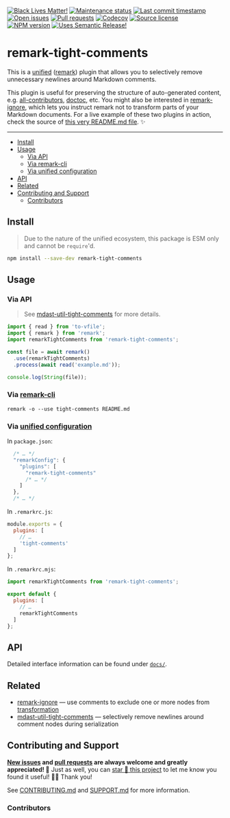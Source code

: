<!-- prettier-ignore-start -->
<!-- badges-start -->

[![Black Lives Matter!][badge-blm]][link-blm]
[![Maintenance status][badge-maintenance]][link-repo]
[![Last commit timestamp][badge-last-commit]][link-repo]
[![Open issues][badge-issues]][link-issues]
[![Pull requests][badge-pulls]][link-pulls]
[![Codecov][badge-codecov]][link-codecov]
[![Source license][badge-license]][link-license]
[![NPM version][badge-npm]][link-npm]
[![Uses Semantic Release!][badge-semantic-release]][link-semantic-release]

<!-- badges-end -->
<!-- prettier-ignore-end -->

# remark-tight-comments

This is a [unified][23] ([remark][24]) plugin that allows you to selectively
remove unnecessary newlines around Markdown comments.

This plugin is useful for preserving the structure of auto-generated content,
e.g. [all-contributors][12], [doctoc][1], etc. You might also be interested in
[remark-ignore][26], which lets you instruct remark not to transform parts of
your Markdown documents. For a live example of these two plugins in action,
check the source of [this very README.md file][25]. ✨

---

<!-- prettier-ignore-start -->
<!-- remark-tight-comments-start -->
<!-- START doctoc generated TOC please keep comment here to allow auto update -->
<!-- DON'T EDIT THIS SECTION, INSTEAD RE-RUN doctoc TO UPDATE -->

- [Install](#install)
- [Usage](#usage)
  - [Via API](#via-api)
  - [Via remark-cli](#via-remark-cli)
  - [Via unified configuration](#via-unified-configuration)
- [API](#api)
- [Related](#related)
- [Contributing and Support](#contributing-and-support)
  - [Contributors](#contributors)

<!-- END doctoc generated TOC please keep comment here to allow auto update -->
<!-- remark-tight-comments-end -->
<!-- prettier-ignore-end -->

## Install

> Due to the nature of the unified ecosystem, this package is ESM only and
> cannot be `require`'d.

```bash
npm install --save-dev remark-tight-comments
```

## Usage

### Via API

> See [mdast-util-tight-comments][27] for more details.

```typescript
import { read } from 'to-vfile';
import { remark } from 'remark';
import remarkTightComments from 'remark-tight-comments';

const file = await remark()
  .use(remarkTightComments)
  .process(await read('example.md'));

console.log(String(file));
```

<!-- remark-ignore -->

### Via [remark-cli](https://github.com/remarkjs/remark/tree/main/packages/remark-cli)

```shell
remark -o --use tight-comments README.md
```

<!-- remark-ignore -->

### Via [unified configuration](https://github.com/unifiedjs/unified-engine/blob/main/doc/configure.md)

In `package.json`:

```javascript
  /* … */
  "remarkConfig": {
    "plugins": [
      "remark-tight-comments"
      /* … */
    ]
  },
  /* … */
```

In `.remarkrc.js`:

```javascript
module.exports = {
  plugins: [
    // …
    'tight-comments'
  ]
};
```

In `.remarkrc.mjs`:

```javascript
import remarkTightComments from 'remark-tight-comments';

export default {
  plugins: [
    // …
    remarkTightComments
  ]
};
```

## API

Detailed interface information can be found under [`docs/`][docs].

## Related

- [remark-ignore][26] — use comments to exclude one or more nodes from
  [transformation][28]
- [mdast-util-tight-comments][29] — selectively remove newlines around comment
  nodes during serialization

## Contributing and Support

**[New issues][choose-new-issue] and [pull requests][pr-compare] are always
welcome and greatly appreciated! 🤩** Just as well, you can [star 🌟 this
project][link-repo] to let me know you found it useful! ✊🏿 Thank you!

See [CONTRIBUTING.md][contributing] and [SUPPORT.md][support] for more
information.

### Contributors

<!-- TODO: all-contributors here -->

[badge-blm]: https://xunn.at/badge-blm 'Join the movement!'
[link-blm]: https://xunn.at/donate-blm
[badge-maintenance]:
  https://img.shields.io/maintenance/active/2022
  'Is this package maintained?'
[link-repo]:
  https://github.com/xunnamius/unified-utils/blob/main/packages/remark-tight-comments
[badge-last-commit]:
  https://img.shields.io/github/last-commit/xunnamius/unified-utils
  'Latest commit timestamp'
[badge-issues]:
  https://img.shields.io/github/issues/Xunnamius/unified-utils
  'Open issues'
[link-issues]: https://github.com/Xunnamius/unified-utils/issues?q=
[badge-pulls]:
  https://img.shields.io/github/issues-pr/xunnamius/unified-utils
  'Open pull requests'
[link-pulls]: https://github.com/xunnamius/unified-utils/pulls
[badge-codecov]:
  https://codecov.io/gh/Xunnamius/unified-utils/branch/main/graph/badge.svg?token=HWRIOBAAPW
  'Is this package well-tested?'
[link-codecov]: https://codecov.io/gh/Xunnamius/unified-utils
[badge-license]:
  https://img.shields.io/npm/l/remark-tight-comments
  "This package's source license"
[link-license]:
  https://github.com/Xunnamius/unified-utils/blob/main/packages/remark-tight-comments/LICENSE
[badge-npm]:
  https://api.ergodark.com/badges/npm-pkg-version/remark-tight-comments
  'Install this package using npm or yarn!'
[link-npm]: https://www.npmjs.com/package/remark-tight-comments
[badge-semantic-release]:
  https://img.shields.io/badge/%20%20%F0%9F%93%A6%F0%9F%9A%80-semantic--release-e10079.svg
  'This repo practices continuous integration and deployment!'
[link-semantic-release]: https://github.com/semantic-release/semantic-release
[package-json]: package.json
[docs]: docs
[choose-new-issue]: https://github.com/xunnamius/unified-utils/issues/new/choose
[pr-compare]: https://github.com/xunnamius/unified-utils/compare
[contributing]: /CONTRIBUTING.md
[support]: /.github/SUPPORT.md
[1]: https://github.com/thlorenz/doctoc
[2]: #remark-tight-comments
[3]: #install
[4]: #usage
[5]: #api
[6]: #examples
[7]: #related
[8]: #contributing-and-support
[9]: #contributors
[10]: https://prettier.io/docs/en/ignore.html#javascript
[11]: https://github.com/unifiedjs/unified#processoruseplugin-options
[12]: https://github.com/all-contributors/all-contributors
[13]: #via-api
[14]: #via-remark-cli
[15]: #via-unified-configuration
[16]: https://github.com/remarkjs/remark/tree/main/packages/remark-cli
[17]: https://github.com/unifiedjs/unified-engine/blob/main/doc/configure.md
[18]:
  https://github.com/zestedesavoir/zmarkdown/tree/HEAD/packages/remark-comments#readme
[19]:
  https://github.com/zestedesavoir/zmarkdown/tree/HEAD/packages/remark-disable-tokenizers#readme
[20]: https://github.com/remarkjs/remark-message-control
[21]: https://github.com/syntax-tree/mdast-comment-marker
[22]: https://github.com/syntax-tree/mdast-zone
[23]: https://github.com/unifiedjs/unified
[24]: https://github.com/remarkjs/remark
[25]:
  https://raw.githubusercontent.com/Xunnamius/unified-utils/main/packages/remark-tight-comments/README.md
[26]: /packages/remark-ignore
[27]: /packages/mdast-util-tight-comments/README.md#usage
[28]: https://github.com/unifiedjs/unified#overview
[29]: /packages/mdast-util-tight-comments
